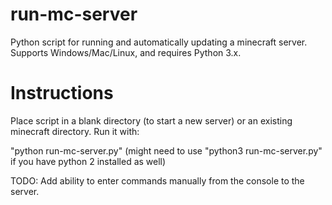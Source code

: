# run-mc-server
Python script for running and automatically updating a minecraft server. Supports Windows/Mac/Linux, and requires Python 3.x.

# Instructions
Place script in a blank directory (to start a new server) or an existing minecraft directory. Run it with:

"python run-mc-server.py"
(might need to use "python3 run-mc-server.py" if you have python 2 installed as well)

TODO: Add ability to enter commands manually from the console to the server.
